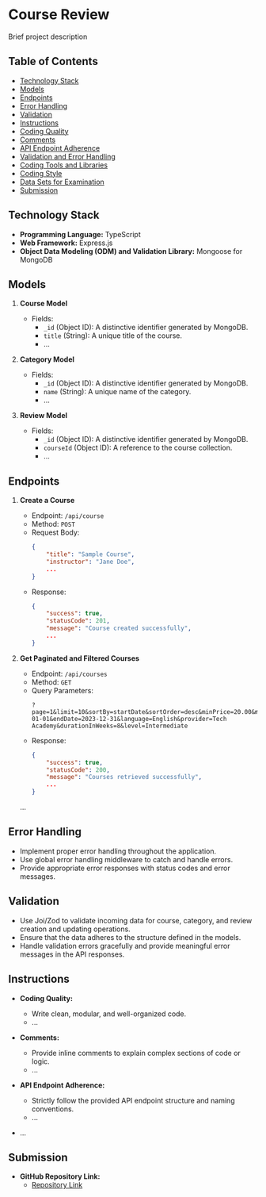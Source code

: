 # Course Review

Brief project description

## Table of Contents

- [Technology Stack](#technology-stack)
- [Models](#models)
- [Endpoints](#endpoints)
- [Error Handling](#error-handling)
- [Validation](#validation)
- [Instructions](#instructions)
- [Coding Quality](#coding-quality)
- [Comments](#comments)
- [API Endpoint Adherence](#api-endpoint-adherence)
- [Validation and Error Handling](#validation-and-error-handling)
- [Coding Tools and Libraries](#coding-tools-and-libraries)
- [Coding Style](#coding-style)
- [Data Sets for Examination](#data-sets-for-examination)
- [Submission](#submission)


## Technology Stack

- **Programming Language:** TypeScript
- **Web Framework:** Express.js
- **Object Data Modeling (ODM) and Validation Library:** Mongoose for MongoDB

## Models

1. **Course Model**
   - Fields:
     - `_id` (Object ID): A distinctive identifier generated by MongoDB.
     - `title` (String): A unique title of the course.
     - ...

2. **Category Model**
   - Fields:
     - `_id` (Object ID): A distinctive identifier generated by MongoDB.
     - `name` (String): A unique name of the category.
     - ...

3. **Review Model**
   - Fields:
     - `_id` (Object ID): A distinctive identifier generated by MongoDB.
     - `courseId` (Object ID): A reference to the course collection.
     - ...

## Endpoints

1. **Create a Course**
   - Endpoint: `/api/course`
   - Method: `POST`
   - Request Body: 
     ```json
     {
         "title": "Sample Course",
         "instructor": "Jane Doe",
         ...
     }
     ```
   - Response:
     ```json
     {
         "success": true,
         "statusCode": 201,
         "message": "Course created successfully",
         ...
     }
     ```

2. **Get Paginated and Filtered Courses**
   - Endpoint: `/api/courses`
   - Method: `GET`
   - Query Parameters: 
     ```
     ?page=1&limit=10&sortBy=startDate&sortOrder=desc&minPrice=20.00&maxPrice=50.00&tags=Programming&startDate=2023-01-01&endDate=2023-12-31&language=English&provider=Tech Academy&durationInWeeks=8&level=Intermediate
     ```
   - Response:
     ```json
     {
         "success": true,
         "statusCode": 200,
         "message": "Courses retrieved successfully",
         ...
     }
     ```
   ...

## Error Handling

- Implement proper error handling throughout the application.
- Use global error handling middleware to catch and handle errors.
- Provide appropriate error responses with status codes and error messages.

## Validation

- Use Joi/Zod to validate incoming data for course, category, and review creation and updating operations.
- Ensure that the data adheres to the structure defined in the models.
- Handle validation errors gracefully and provide meaningful error messages in the API responses.

## Instructions

- **Coding Quality:**
  - Write clean, modular, and well-organized code.
  - ...

- **Comments:**
  - Provide inline comments to explain complex sections of code or logic.
  - ...

- **API Endpoint Adherence:**
  - Strictly follow the provided API endpoint structure and naming conventions.
  - ...

- ...

## Submission
- **GitHub Repository Link:**
  - <a href="https://github.com/Porgramming-Hero-web-course/l2b2a3-course-review-delwerhossain">Repository Link</a>

<!-- 
- **Live Deployment Link:**
  - [Your Live Deployment Link]

- **Recorded Video Link:**
  - [Your Recorded Video Link]
 -->
